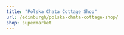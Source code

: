```yaml
---
title: "Polska Chata Cottage Shop"
url: /edinburgh/polska-chata-cottage-shop/
shop: supermarket
---
```

